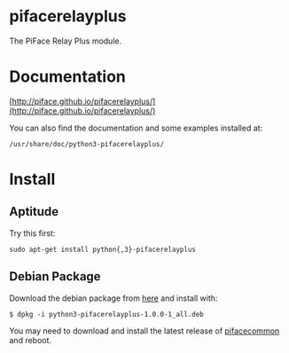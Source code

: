 pifacerelayplus
===============
The PiFace Relay Plus module.

Documentation
=============
[http://piface.github.io/pifacerelayplus/](http://piface.github.io/pifacerelayplus/)

You can also find the documentation and some examples installed at:

    /usr/share/doc/python3-pifacerelayplus/

Install
=======
Aptitude
--------
Try this first:

    sudo apt-get install python{,3}-pifacerelayplus

Debian Package
--------------
Download the debian package from [here](https://github.com/piface/pifacerelayplus/releases) and install with:

    $ dpkg -i python3-pifacerelayplus-1.0.0-1_all.deb

You may need to download and install the latest release of
[pifacecommon](https://github.com/piface/pifacecommon/releases) and reboot.
